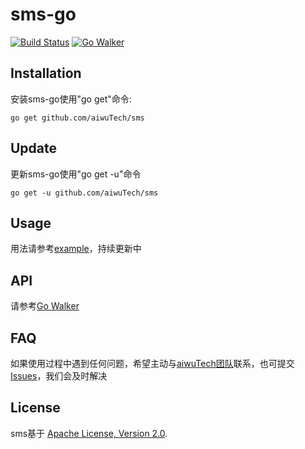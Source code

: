 sms-go
============

[![Build Status](https://drone.io/github.com/aiwuTech/sms/status.png)](https://drone.io/github.com/aiwuTech/sms/latest)
[![Go Walker](http://gowalker.org/api/v1/badge)](http://gowalker.org/github.com/aiwuTech/sms)

Installation
------------

安装sms-go使用"go get"命令:

    go get github.com/aiwuTech/sms


Update
------

更新sms-go使用"go get -u"命令

    go get -u github.com/aiwuTech/sms

Usage
-----

用法请参考[example](https://github.com/aiwuTech/sms/tree/master/example)，持续更新中

API
---

请参考[Go Walker](https://gowalker.org/github.com/aiwuTech/sms)


FAQ
---

如果使用过程中遇到任何问题，希望主动与[aiwuTech团队](https://github.com/aiwuTech/)联系，也可提交[Issues](https://github.com/aiwuTech/sms/issues)，我们会及时解决


License
-------

sms基于 [Apache License, Version 2.0](http://www.apache.org/licenses/LICENSE-2.0.html).
